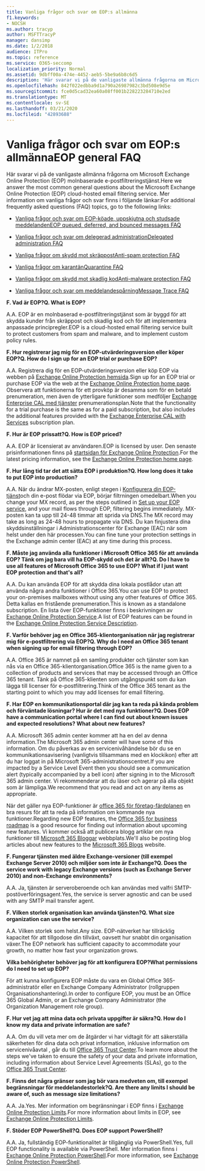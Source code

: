 ```yaml
---
title: Vanliga frågor och svar om EOP:s allmänna
f1.keywords:
- NOCSH
ms.author: tracyp
author: MSFTTracyP
manager: dansimp
ms.date: 1/2/2018
audience: ITPro
ms.topic: reference
ms.service: O365-seccomp
localization_priority: Normal
ms.assetid: 9dbff00a-474e-4452-aeb5-5be9a6b8c6d5
description: 'Här svarar vi på de vanligaste allmänna frågorna om Microsoft Exchange Online Protection (EOP) molnbaserade e-postfiltreringstjänst. Mer information om vanliga frågor och svar finns i följande länkar:'
ms.openlocfilehash: 842f022edbba9d1a790a26987982c3bd508e9d5e
ms.sourcegitcommit: fce0d5cad32ea60a08ff001b228223284710e2ed
ms.translationtype: MT
ms.contentlocale: sv-SE
ms.lasthandoff: 03/21/2020
ms.locfileid: "42893688"
---
```

# <a name="eop-general-faq"></a><span data-ttu-id="18e58-104">Vanliga frågor och svar om EOP:s allmänna</span><span class="sxs-lookup"><span data-stu-id="18e58-104">EOP general FAQ</span></span>

<span data-ttu-id="18e58-105">Här svarar vi på de vanligaste allmänna frågorna om Microsoft Exchange Online Protection (EOP) molnbaserade e-postfiltreringstjänst.</span><span class="sxs-lookup"><span data-stu-id="18e58-105">Here we answer the most common general questions about the Microsoft Exchange Online Protection (EOP) cloud-hosted email filtering service.</span></span> <span data-ttu-id="18e58-106">Mer information om vanliga frågor och svar finns i följande länkar:</span><span class="sxs-lookup"><span data-stu-id="18e58-106">For additional frequently asked questions (FAQ) topics, go to the following links:</span></span>

- [<span data-ttu-id="18e58-107">Vanliga frågor och svar om EOP-köade, uppskjutna och studsade meddelanden</span><span class="sxs-lookup"><span data-stu-id="18e58-107">EOP queued, deferred, and bounced messages FAQ</span></span>](eop-queued-deferred-and-bounced-messages-faq.md)

- [<span data-ttu-id="18e58-108">Vanliga frågor och svar om delegerad administration</span><span class="sxs-lookup"><span data-stu-id="18e58-108">Delegated administration FAQ</span></span>](delegated-administration-faq.md)

- [<span data-ttu-id="18e58-109">Vanliga frågor om skydd mot skräppost</span><span class="sxs-lookup"><span data-stu-id="18e58-109">Anti-spam protection FAQ</span></span>](anti-spam-protection-faq.md)

- [<span data-ttu-id="18e58-110">Vanliga frågor om karantän</span><span class="sxs-lookup"><span data-stu-id="18e58-110">Quarantine FAQ</span></span>](quarantine-faq.md)

- [<span data-ttu-id="18e58-111">Vanliga frågor om skydd mot skadlig kod</span><span class="sxs-lookup"><span data-stu-id="18e58-111">Anti-malware protection FAQ</span></span>](anti-malware-protection-faq-eop.md)

- [<span data-ttu-id="18e58-112">Vanliga frågor och svar om meddelandespårning</span><span class="sxs-lookup"><span data-stu-id="18e58-112">Message Trace FAQ</span></span>](https://docs.microsoft.com/exchange/monitoring/trace-an-email-message/message-trace-faq)

<span data-ttu-id="18e58-113">**F. Vad är EOP?**</span><span class="sxs-lookup"><span data-stu-id="18e58-113">**Q. What is EOP?**</span></span>

<span data-ttu-id="18e58-114">A.</span><span class="sxs-lookup"><span data-stu-id="18e58-114">A.</span></span> <span data-ttu-id="18e58-115">EOP är en molnbaserad e-postfiltreringstjänst som är byggd för att skydda kunder från skräppost och skadlig kod och för att implementera anpassade principregler.</span><span class="sxs-lookup"><span data-stu-id="18e58-115">EOP is a cloud-hosted email filtering service built to protect customers from spam and malware, and to implement custom policy rules.</span></span>

<span data-ttu-id="18e58-116">**F. Hur registrerar jag mig för en EOP-utvärderingsversion eller köper EOP?**</span><span class="sxs-lookup"><span data-stu-id="18e58-116">**Q. How do I sign up for an EOP trial or purchase EOP?**</span></span>

<span data-ttu-id="18e58-117">A.</span><span class="sxs-lookup"><span data-stu-id="18e58-117">A.</span></span> <span data-ttu-id="18e58-118">Registrera dig för en EOP-utvärderingsversion eller köp EOP via webben på [Exchange Online Protection hemsida](https://products.office.com/exchange/exchange-email-security-spam-protection).</span><span class="sxs-lookup"><span data-stu-id="18e58-118">Sign up for an EOP trial or purchase EOP via the web at the [Exchange Online Protection home page](https://products.office.com/exchange/exchange-email-security-spam-protection).</span></span> <span data-ttu-id="18e58-119">Observera att funktionerna för ett provköp är desamma som för en betald prenumeration, men även de ytterligare funktioner som medföljer [Exchange Enterprise CAL med tjänster](https://products.office.com/exchange/microsoft-exchange-server-licensing-licensing-overview) prenumerationsplan.</span><span class="sxs-lookup"><span data-stu-id="18e58-119">Note that the functionality for a trial purchase is the same as for a paid subscription, but also includes the additional features provided with the [Exchange Enterprise CAL with Services](https://products.office.com/exchange/microsoft-exchange-server-licensing-licensing-overview) subscription plan.</span></span>

<span data-ttu-id="18e58-120">**F. Hur är EOP prissatt?**</span><span class="sxs-lookup"><span data-stu-id="18e58-120">**Q. How is EOP priced?**</span></span>

<span data-ttu-id="18e58-121">A.</span><span class="sxs-lookup"><span data-stu-id="18e58-121">A.</span></span> <span data-ttu-id="18e58-122">EOP är licensierat av användaren.</span><span class="sxs-lookup"><span data-stu-id="18e58-122">EOP is licensed by user.</span></span> <span data-ttu-id="18e58-123">Den senaste prisinformationen finns på [startsidan för Exchange Online Protection](https://products.office.com/exchange/exchange-email-security-spam-protection).</span><span class="sxs-lookup"><span data-stu-id="18e58-123">For the latest pricing information, see the [Exchange Online Protection home page](https://products.office.com/exchange/exchange-email-security-spam-protection).</span></span>

<span data-ttu-id="18e58-124">**F. Hur lång tid tar det att sätta EOP i produktion?**</span><span class="sxs-lookup"><span data-stu-id="18e58-124">**Q. How long does it take to put EOP into production?**</span></span>

<span data-ttu-id="18e58-125">A.</span><span class="sxs-lookup"><span data-stu-id="18e58-125">A.</span></span> <span data-ttu-id="18e58-126">När du ändrar MX-posten, enligt stegen i [Konfigurera din EOP-tjänst](set-up-your-eop-service.md)och din e-post flödar via EOP, börjar filtrningen omedelbart.</span><span class="sxs-lookup"><span data-stu-id="18e58-126">When you change your MX record, as per the steps outlined in [Set up your EOP service](set-up-your-eop-service.md), and your mail flows through EOP, filtering begins immediately.</span></span> <span data-ttu-id="18e58-127">MX-posten kan ta upp till 24-48 timmar att sprida via DNS.</span><span class="sxs-lookup"><span data-stu-id="18e58-127">The MX record may take as long as 24-48 hours to propagate via DNS.</span></span> <span data-ttu-id="18e58-128">Du kan finjustera dina skyddsinställningar i Administrationscenter för Exchange (EAC) när som helst under den här processen.</span><span class="sxs-lookup"><span data-stu-id="18e58-128">You can fine tune your protection settings in the Exchange admin center (EAC) at any time during this process.</span></span>

<span data-ttu-id="18e58-129">**F. Måste jag använda alla funktioner i Microsoft Office 365 för att använda EOP? Tänk om jag bara vill ha EOP-skydd och det är allt?**</span><span class="sxs-lookup"><span data-stu-id="18e58-129">**Q. Do I have to use all features of Microsoft Office 365 to use EOP? What if I just want EOP protection and that's all?**</span></span>

<span data-ttu-id="18e58-130">A.</span><span class="sxs-lookup"><span data-stu-id="18e58-130">A.</span></span> <span data-ttu-id="18e58-131">Du kan använda EOP för att skydda dina lokala postlådor utan att använda några andra funktioner i Office 365.</span><span class="sxs-lookup"><span data-stu-id="18e58-131">You can use EOP to protect your on-premises mailboxes without using any other features of Office 365.</span></span> <span data-ttu-id="18e58-132">Detta kallas en fristående prenumeration.</span><span class="sxs-lookup"><span data-stu-id="18e58-132">This is known as a standalone subscription.</span></span> <span data-ttu-id="18e58-133">En lista över EOP-funktioner finns i beskrivningen av [Exchange Online Protection Service](https://docs.microsoft.com/office365/servicedescriptions/exchange-online-protection-service-description/exchange-online-protection-service-description).</span><span class="sxs-lookup"><span data-stu-id="18e58-133">A list of EOP features can be found in the [Exchange Online Protection Service Description](https://docs.microsoft.com/office365/servicedescriptions/exchange-online-protection-service-description/exchange-online-protection-service-description).</span></span>

<span data-ttu-id="18e58-134">**F. Varför behöver jag en Office 365-klientorganisation när jag registrerar mig för e-postfiltrering via EOP?**</span><span class="sxs-lookup"><span data-stu-id="18e58-134">**Q. Why do I need an Office 365 tenant when signing up for email filtering through EOP?**</span></span>

<span data-ttu-id="18e58-135">A.</span><span class="sxs-lookup"><span data-stu-id="18e58-135">A.</span></span> <span data-ttu-id="18e58-136">Office 365 är namnet på en samling produkter och tjänster som kan nås via en Office 365-klientorganisation.</span><span class="sxs-lookup"><span data-stu-id="18e58-136">Office 365 is the name given to a collection of products and services that may be accessed through an Office 365 tenant.</span></span> <span data-ttu-id="18e58-137">Tänk på Office 365-klienten som utgångspunkt som du kan lägga till licenser för e-postfiltrering.</span><span class="sxs-lookup"><span data-stu-id="18e58-137">Think of the Office 365 tenant as the starting point to which you may add licenses for email filtering.</span></span>

<span data-ttu-id="18e58-138">**F. Har EOP en kommunikationsportal där jag kan ta reda på kända problem och förväntade lösningar? Hur är det med nya funktioner?**</span><span class="sxs-lookup"><span data-stu-id="18e58-138">**Q. Does EOP have a communication portal where I can find out about known issues and expected resolutions? What about new features?**</span></span>

<span data-ttu-id="18e58-139">A.</span><span class="sxs-lookup"><span data-stu-id="18e58-139">A.</span></span> <span data-ttu-id="18e58-140">Microsoft 365 admin center kommer att ha en del av denna information.</span><span class="sxs-lookup"><span data-stu-id="18e58-140">The Microsoft 365 admin center will have some of this information.</span></span> <span data-ttu-id="18e58-141">Om du påverkas av en servicenivåhändelse bör du se en kommunikationsavisering (vanligtvis tillsammans med en klockikon) efter att du har loggat in på Microsoft 365-administrationscentret.</span><span class="sxs-lookup"><span data-stu-id="18e58-141">If you are impacted by a Service Level Event then you should see a communication alert (typically accompanied by a bell icon) after signing in to the Microsoft 365 admin center.</span></span> <span data-ttu-id="18e58-142">Vi rekommenderar att du läser och agerar på alla objekt som är lämpliga.</span><span class="sxs-lookup"><span data-stu-id="18e58-142">We recommend that you read and act on any items as appropriate.</span></span>

<span data-ttu-id="18e58-143">När det gäller nya EOP-funktioner är [office 365 för företag-färdplanen](https://www.microsoft.com/microsoft-365/roadmap?filters=O365) en bra resurs för att ta reda på information om kommande nya funktioner.</span><span class="sxs-lookup"><span data-stu-id="18e58-143">Regarding new EOP features, the [Office 365 for business roadmap](https://www.microsoft.com/microsoft-365/roadmap?filters=O365) is a good resource for finding out information about upcoming new features.</span></span> <span data-ttu-id="18e58-144">Vi kommer också att publicera blogg artiklar om nya funktioner till [Microsoft 365 Bloggar](https://www.microsoft.com/microsoft-365/blog/) webbplats.</span><span class="sxs-lookup"><span data-stu-id="18e58-144">We'll also be posting blog articles about new features to the [Microsoft 365 Blogs](https://www.microsoft.com/microsoft-365/blog/) website.</span></span>

<span data-ttu-id="18e58-145">**F. Fungerar tjänsten med äldre Exchange-versioner (till exempel Exchange Server 2010) och miljöer som inte är Exchange?**</span><span class="sxs-lookup"><span data-stu-id="18e58-145">**Q. Does the service work with legacy Exchange versions (such as Exchange Server 2010) and non-Exchange environments?**</span></span>

<span data-ttu-id="18e58-146">A.</span><span class="sxs-lookup"><span data-stu-id="18e58-146">A.</span></span> <span data-ttu-id="18e58-147">Ja, tjänsten är serveroberoende och kan användas med valfri SMTP-postöverföringsagent.</span><span class="sxs-lookup"><span data-stu-id="18e58-147">Yes, the service is server agnostic and can be used with any SMTP mail transfer agent.</span></span>

<span data-ttu-id="18e58-148">**F. Vilken storlek organisation kan använda tjänsten?**</span><span class="sxs-lookup"><span data-stu-id="18e58-148">**Q. What size organization can use the service?**</span></span>

<span data-ttu-id="18e58-149">A.</span><span class="sxs-lookup"><span data-stu-id="18e58-149">A.</span></span> <span data-ttu-id="18e58-150">Vilken storlek som helst.</span><span class="sxs-lookup"><span data-stu-id="18e58-150">Any size.</span></span> <span data-ttu-id="18e58-151">EOP-nätverket har tillräcklig kapacitet för att tillgodose din tillväxt, oavsett hur snabbt din organisation växer.</span><span class="sxs-lookup"><span data-stu-id="18e58-151">The EOP network has sufficient capacity to accommodate your growth, no matter how fast your organization grows.</span></span>

<span data-ttu-id="18e58-152">**Vilka behörigheter behöver jag för att konfigurera EOP?**</span><span class="sxs-lookup"><span data-stu-id="18e58-152">**What permissions do I need to set up EOP?**</span></span>

<span data-ttu-id="18e58-153">För att kunna konfigurera EOP måste du vara en Global Office 365-administratör eller en Exchange Company Administrator (rollgruppen Organisationshantering).</span><span class="sxs-lookup"><span data-stu-id="18e58-153">In order to configure EOP, you must be an Office 365 Global Admin, or an Exchange Company Administrator (the Organization Management role group).</span></span>

<span data-ttu-id="18e58-154">**F. Hur vet jag att mina data och privata uppgifter är säkra?**</span><span class="sxs-lookup"><span data-stu-id="18e58-154">**Q. How do I know my data and private information are safe?**</span></span>

<span data-ttu-id="18e58-155">A.</span><span class="sxs-lookup"><span data-stu-id="18e58-155">A.</span></span> <span data-ttu-id="18e58-156">Om du vill veta mer om de åtgärder vi har vidtagit för att säkerställa säkerheten för dina data och privat information, inklusive information om servicenivåavtal , går du till [Office 365 Trust Center](https://www.microsoft.com/trust-center).</span><span class="sxs-lookup"><span data-stu-id="18e58-156">To learn more about the steps we've taken to ensure the safety of your data and private information, including information about Service Level Agreements (SLAs), go to the [Office 365 Trust Center](https://www.microsoft.com/trust-center).</span></span>

<span data-ttu-id="18e58-157">**F. Finns det några gränser som jag bör vara medveten om, till exempel begränsningar för meddelandestorlek?**</span><span class="sxs-lookup"><span data-stu-id="18e58-157">**Q. Are there any limits I should be aware of, such as message size limitations?**</span></span>

<span data-ttu-id="18e58-158">A.</span><span class="sxs-lookup"><span data-stu-id="18e58-158">A.</span></span> <span data-ttu-id="18e58-159">Ja.</span><span class="sxs-lookup"><span data-stu-id="18e58-159">Yes.</span></span> <span data-ttu-id="18e58-160">Mer information om begränsningar i EOP finns i [Exchange Online Protection Limits](https://docs.microsoft.com/office365/servicedescriptions/exchange-online-protection-service-description/exchange-online-protection-limits).</span><span class="sxs-lookup"><span data-stu-id="18e58-160">For more information about limits in EOP, see [Exchange Online Protection Limits](https://docs.microsoft.com/office365/servicedescriptions/exchange-online-protection-service-description/exchange-online-protection-limits).</span></span>

<span data-ttu-id="18e58-161">**F. Stöder EOP PowerShell?**</span><span class="sxs-lookup"><span data-stu-id="18e58-161">**Q. Does EOP support PowerShell?**</span></span>

<span data-ttu-id="18e58-162">A.</span><span class="sxs-lookup"><span data-stu-id="18e58-162">A.</span></span> <span data-ttu-id="18e58-163">Ja, fullständig EOP-funktionalitet är tillgänglig via PowerShell.</span><span class="sxs-lookup"><span data-stu-id="18e58-163">Yes, full EOP functionality is available via PowerShell.</span></span> <span data-ttu-id="18e58-164">Mer information finns i [Exchange Online Protection PowerShell](https://docs.microsoft.com/powershell/exchange/exchange-eop/exchange-online-protection-powershell).</span><span class="sxs-lookup"><span data-stu-id="18e58-164">For more information, see [Exchange Online Protection PowerShell](https://docs.microsoft.com/powershell/exchange/exchange-eop/exchange-online-protection-powershell).</span></span>
